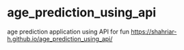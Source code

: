 # age_prediction_using_api
age prediction application using API for fun
https://shahriar-h.github.io/age_prediction_using_api/ 
